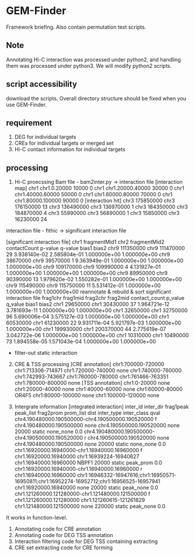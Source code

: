 # GEM-Finder
Framework briefing. Also contain permutation test scripts.

Note
----
Annotating Hi-C interaction was processed under python2, and handling them was processed under python3. We will modify python2 scripts. 

script accessibility
--------------------
download the scripts. Overall directory structure should be fixed when you use GEM-Finder.

requirement
-----------
1) DEG for individual targets
2) CREs for individual targets or merged set
3) Hi-C contact information for individual targets

processing
----------
1. Hi-C proecssing
Bam file - bam2inter.py -> interaction file
[interaction map]
   chr1    chr1.0.20000    10000   0
   chr1    chr1.20000.40000        30000   0
   chr1    chr1.40000.60000        50000   0
   chr1    chr1.60000.80000        70000   0
   chr1    chr1.80000.100000       90000   0
[interaction hit]
   chr3    175850000       chr3    176150000       13
   chr3    136490000       chr3    136970000       1
   chr3    184350000       chr3    184870000       4
   chr3    55990000        chr3    56890000        1
   chr3    15850000        chr3    16230000        24

interaction file - fithic -> significant interaction file

[significant interaction file]
   chr1    fragmentMid1    chr2    fragmentMid2    contactCount    p-value q-value bias1   bias2
   chr9    111350000       chr9    111470000       29      3.938140e-02    2.585804e-01    1.000000e+00    1.000000e+00
   chr9    38670000        chr9    39570000        1       9.363949e-01    1.000000e+00    1.000000e+00    1.000000e+00
   chr9    109170000       chr9    109990000       4       4.131927e-01    1.000000e+00    1.000000e+00    1.000000e+00
   chr9    89950000        chr9    90390000        13      1.979620e-02    1.550282e-01    1.000000e+00    1.000000e+00
   chr9    115490000       chr9    115750000       11      5.531412e-01    1.000000e+00    1.000000e+00    1.000000e+00
reannotate & rebuild & sort significant interaction file
   frag1chr        frag1mid        frag2chr        frag2mid        contact_count   p_value q_value bias1   bias2
   chr1    29650000        chr1    30430000        37      1.964721e-12    3.781693e-11    1.000000e+00    1.000000e+00
   chr1    32650000        chr1    32750000        96      5.690006e-04    3.575127e-03    1.000000e+00    1.000000e+00
   chr1    60530000        chr1    61230000        22      9.931711e-04    5.921797e-03    1.000000e+00    1.000000e+00
   chr1    199930000       chr1    200370000       44      2.775619e-07    3.042722e-06    1.000000e+00    1.000000e+00
   chr1    10310000        chr1    10490000        73      1.894558e-05    1.571043e-04    1.000000e+00    1.000000e+00

+ filter-out static interaction

2. CRE & TSS processing
[CRE annotation]
   chr1:700000-720000	chr1:713306-714971
   chr1:720000-740000	none
   chr1:740000-760000	chr1:742993-743667
   chr1:760000-780000	chr1:761466-763351
   chr1:780000-800000	none
[TSS annotation]
   chr1:0-20000	none
   chr1:20000-40000	none
   chr1:40000-60000	none
   chr1:60000-80000	OR4F5
   chr1:80000-100000	none
   chr1:100000-120000	none

3. Intergrate information
[integrated interaction]
   inter_id        inter_dir       frag1peak       peak_list       frag2prom       prom_list       dist    inter_type      inter_class     qval
   chr4.190480000.190500000-chr4.190500000.190520000       f       chr4.190480000.190500000        none    chr4.190500000.190520000        none    20000   static  none_none       0.0
   chr4.190480000.190500000-chr4.190500000.190520000       r       chr4.190500000.190520000        none    chr4.190480000.190500000        none    20000   static  none_none       0.0
   chr1.16920000.16940000-chr1.16940000.16960000   f       chr1.16920000.16940000  chr1:16939224-16940627  chr1.16940000.16960000  NBPF1   20000   static  peak_prom       0.0
   chr1.16920000.16940000-chr1.16940000.16960000   r       chr1.16940000.16960000  chr1:16946332-16947616;chr1:16950571-16950811;chr1:16952274-16952712;chr1:16956525-16957941     chr1.16920000.16940000  none    20000   static  peak_none       0.0
   chr1.121260000.121280000-chr1.121480000.121500000       f       chr1.121260000.121280000        chr1:121260615-121261829        chr1.121480000.121500000        none    220000  static  peak_none       0.0

It works in function-level.

1. Annotating
   code for CRE annotation
2. Annotating
   code for DEG TSS annotation
3. Interaction filtering
   code for DEG TSS containing extracting
4. CRE set extracting
   code for CRE forming

